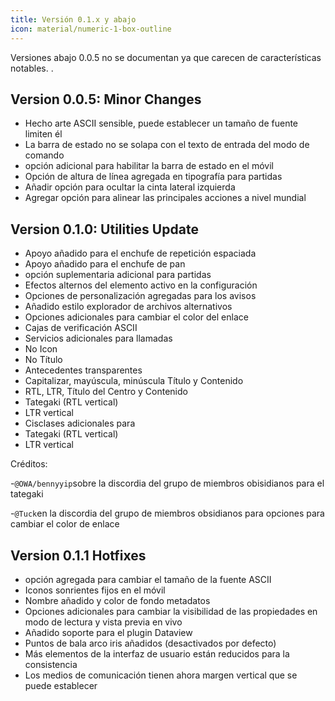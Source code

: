 ```yaml
---
title: Versión 0.1.x y abajo
icon: material/numeric-1-box-outline
---
```


Versiones abajo 0.0.5 no se documentan ya que carecen de características notables.
.

## Version 0.0.5: Minor Changes
- Hecho arte ASCII sensible, puede establecer un tamaño de fuente limiten él
- La barra de estado no se solapa con el texto de entrada del modo de comando
- opción adicional para habilitar la barra de estado en el móvil
- Opción de altura de línea agregada en tipografía para partidas
- Añadir opción para ocultar la cinta lateral izquierda
- Agregar opción para alinear las principales acciones a nivel mundial

## Version 0.1.0: Utilities Update
- Apoyo añadido para el enchufe de repetición espaciada
- Apoyo añadido para el enchufe de pan
- opción suplementaria adicional para partidas
- Efectos alternos del elemento activo en la configuración
- Opciones de personalización agregadas para los avisos
- Añadido estilo explorador de archivos alternativos
- Opciones adicionales para cambiar el color del enlace
- Cajas de verificación ASCII
- Servicios adicionales para llamadas
- No Icon
- No Título
- Antecedentes transparentes
- Capitalizar, mayúscula, minúscula Título y Contenido
- RTL, LTR, Título del Centro y Contenido
- Tategaki (RTL vertical)
- LTR vertical
- Cisclases adicionales para
- Tategaki (RTL vertical)
- LTR vertical

Créditos:

-`@OWA/bennyyip`sobre la discordia del grupo de miembros obisidianos para el tategaki

-`@Tuck`en la discordia del grupo de miembros obsidianos para opciones para cambiar el color de enlace

## Version 0.1.1 Hotfixes
- opción agregada para cambiar el tamaño de la fuente ASCII
- Iconos sonrientes fijos en el móvil
- Nombre añadido y color de fondo metadatos
- Opciones adicionales para cambiar la visibilidad de las propiedades en modo de lectura y vista previa en vivo
- Añadido soporte para el plugin Dataview
- Puntos de bala arco iris añadidos (desactivados por defecto)
- Más elementos de la interfaz de usuario están reducidos para la consistencia
- Los medios de comunicación tienen ahora margen vertical que se puede establecer